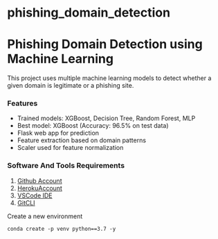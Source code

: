 # phishing_domain_detection

# Phishing Domain Detection using Machine Learning

This project uses multiple machine learning models to detect whether a given domain is legitimate or a phishing site.

### Features
- Trained models: XGBoost, Decision Tree, Random Forest, MLP
- Best model: XGBoost (Accuracy: 96.5% on test data)
- Flask web app for prediction
- Feature extraction based on domain patterns
- Scaler used for feature normalization

### Software And Tools Requirements
1. [Github Account](https://github.com)
2. [HerokuAccount](https://heroku.com)
3. [VSCode IDE](https://code.visualstudio.com/)
4. [GitCLI](https://git-scm.com/book/en/v2/)


Create a new environment
```
conda create -p venv python==3.7 -y
```